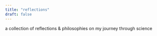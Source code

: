 ```yaml
---
title: "reflections"
draft: false
---
```

a collection of reflections & philosophies on my journey through science  
